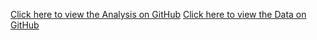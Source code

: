 [Click here to view the Analysis on GitHub](https://github.com/LianxinS/Lianxin_Shen/blob/main/The%20Analysis.ipynb)
[Click here to view the Data on GitHub](https://github.com/LianxinS/Lianxin_Shen/blob/main/building_inventory.csv)
